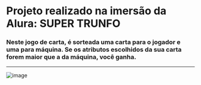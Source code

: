 # Projeto realizado na imersão da Alura: SUPER TRUNFO
### Neste jogo de carta, é sorteada uma carta para o jogador e uma para máquina. Se os atributos escolhidos da sua carta forem maior que a da máquina, você ganha.
__________________________________________________________________________________________________________________________________________________________
![image](https://user-images.githubusercontent.com/75763403/113196566-07b51b00-923a-11eb-8a06-0d8d3db27b86.png)
